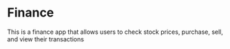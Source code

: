 # Finance
This is a finance app that allows users to check stock prices, purchase, sell, and view their transactions
